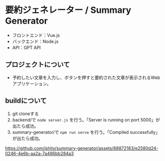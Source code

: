 # 要約ジェネレーター / Summary Generator

- フロントエンド：Vue.js
- バックエンド：Node.js
- API：GPT API

## プロジェクトについて

- 予約したい文章を入力し、ボタンを押すと要約された文章が表示されるWebアプリケーション。

## buildについて

1. git cloneする
2. backend/で ```node server.js``` を行う。「Server is running on port 5000」が出たら成功。
3. summary-generator/で ```npm run serve``` を行う。「Compiled successfully」が出たら成功。 


https://github.com/ishity/summary-generator/assets/88872183/e2580d24-0246-4e6b-aa2a-7a486bb284a3


